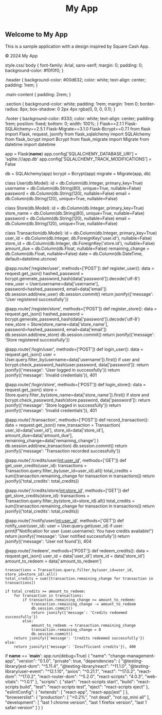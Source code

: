 <!DOCTYPE html>
<html lang="en">
<head>
    <meta charset="UTF-8">
    <meta name="viewport" content="width=device-width, initial-scale=1.0">
    <title>My App</title>
    <link rel="stylesheet" href="style.css">
</head>
<body>
    <header class="header">
        <h1>My App</h1>
    </header>
    <main class="main-content">
        <section class="section">
            <h2>Welcome to My App</h2>
            <p>This is a sample application with a design inspired by Square Cash App.</p>
        </section>
    </main>
    <footer class="footer">
        <p>&copy; 2024 My App</p>
    </footer>
</body>
</html>
style.css/
body {
    font-family: Arial, sans-serif;
    margin: 0;
    padding: 0;
    background-color: #f0f0f0;
}

.header {
    background-color: #00d632;
    color: white;
    text-align: center;
    padding: 1rem;
}

.main-content {
    padding: 2rem;
}

.section {
    background-color: white;
    padding: 1rem;
    margin: 1rem 0;
    border-radius: 8px;
    box-shadow: 0 2px 4px rgba(0, 0, 0, 0.1);
}

.footer {
    background-color: #333;
    color: white;
    text-align: center;
    padding: 1rem;
    position: fixed;
    bottom: 0;
    width: 100%;
}
Flask==2.1.1
Flask-SQLAlchemy==2.5.1
Flask-Migrate==3.1.0
Flask-Bcrypt==0.7.1
from flask import Flask, request, jsonify
from flask_sqlalchemy import SQLAlchemy
from flask_bcrypt import Bcrypt
from flask_migrate import Migrate
from datetime import datetime

app = Flask(__name__)
app.config['SQLALCHEMY_DATABASE_URI'] = 'sqlite:///app.db'
app.config['SQLALCHEMY_TRACK_MODIFICATIONS'] = False

db = SQLAlchemy(app)
bcrypt = Bcrypt(app)
migrate = Migrate(app, db)

class User(db.Model):
    id = db.Column(db.Integer, primary_key=True)
    username = db.Column(db.String(80), unique=True, nullable=False)
    password = db.Column(db.String(120), nullable=False)
    email = db.Column(db.String(120), unique=True, nullable=False)

class Store(db.Model):
    id = db.Column(db.Integer, primary_key=True)
    store_name = db.Column(db.String(80), unique=True, nullable=False)
    password = db.Column(db.String(120), nullable=False)
    email = db.Column(db.String(120), unique=True, nullable=False)

class Transaction(db.Model):
    id = db.Column(db.Integer, primary_key=True)
    user_id = db.Column(db.Integer, db.ForeignKey('user.id'), nullable=False)
    store_id = db.Column(db.Integer, db.ForeignKey('store.id'), nullable=False)
    amount_due = db.Column(db.Float, nullable=False)
    remaining_change = db.Column(db.Float, nullable=False)
    date = db.Column(db.DateTime, default=datetime.utcnow)

@app.route('/register/user', methods=['POST'])
def register_user():
    data = request.get_json()
    hashed_password = bcrypt.generate_password_hash(data['password']).decode('utf-8')
    new_user = User(username=data['username'], password=hashed_password, email=data['email'])
    db.session.add(new_user)
    db.session.commit()
    return jsonify({'message': 'User registered successfully'})

@app.route('/register/store', methods=['POST'])
def register_store():
    data = request.get_json()
    hashed_password = bcrypt.generate_password_hash(data['password']).decode('utf-8')
    new_store = Store(store_name=data['store_name'], password=hashed_password, email=data['email'])
    db.session.add(new_store)
    db.session.commit()
    return jsonify({'message': 'Store registered successfully'})

@app.route('/login/user', methods=['POST'])
def login_user():
    data = request.get_json()
    user = User.query.filter_by(username=data['username']).first()
    if user and bcrypt.check_password_hash(user.password, data['password']):
        return jsonify({'message': 'User logged in successfully'})
    return jsonify({'message': 'Invalid credentials'}), 401

@app.route('/login/store', methods=['POST'])
def login_store():
    data = request.get_json()
    store = Store.query.filter_by(store_name=data['store_name']).first()
    if store and bcrypt.check_password_hash(store.password, data['password']):
        return jsonify({'message': 'Store logged in successfully'})
    return jsonify({'message': 'Invalid credentials'}), 401

@app.route('/transaction', methods=['POST'])
def record_transaction():
    data = request.get_json()
    new_transaction = Transaction(
        user_id=data['user_id'],
        store_id=data['store_id'],
        amount_due=data['amount_due'],
        remaining_change=data['remaining_change']
    )
    db.session.add(new_transaction)
    db.session.commit()
    return jsonify({'message': 'Transaction recorded successfully'})

@app.route('/credits/user/<int:user_id>', methods=['GET'])
def get_user_credits(user_id):
    transactions = Transaction.query.filter_by(user_id=user_id).all()
    total_credits = sum([transaction.remaining_change for transaction in transactions])
    return jsonify({'total_credits': total_credits})

@app.route('/credits/store/<int:store_id>', methods=['GET'])
def get_store_credits(store_id):
    transactions = Transaction.query.filter_by(store_id=store_id).all()
    total_credits = sum([transaction.remaining_change for transaction in transactions])
    return jsonify({'total_credits': total_credits})

@app.route('/notify/user/<int:user_id>', methods=['GET'])
def notify_user(user_id):
    user = User.query.get(user_id)
    if user:
        print(f"Notification for user {user.username}: You have credits available!")
        return jsonify({'message': 'User notified successfully'})
    return jsonify({'message': 'User not found'}), 404

@app.route('/redeem', methods=['POST'])
def redeem_credits():
    data = request.get_json()
    user_id = data['user_id']
    store_id = data['store_id']
    amount_to_redeem = data['amount_to_redeem']
    
    transactions = Transaction.query.filter_by(user_id=user_id, store_id=store_id).all()
    total_credits = sum([transaction.remaining_change for transaction in transactions])
    
    if total_credits >= amount_to_redeem:
        for transaction in transactions:
            if transaction.remaining_change >= amount_to_redeem:
                transaction.remaining_change -= amount_to_redeem
                db.session.commit()
                return jsonify({'message': 'Credits redeemed successfully'})
            else:
                amount_to_redeem -= transaction.remaining_change
                transaction.remaining_change = 0
                db.session.commit()
        return jsonify({'message': 'Credits redeemed successfully'})
    else:
        return jsonify({'message': 'Insufficient credits'}), 400

if __name__ == '__main__':
    app.run(debug=True)
{
  "name": "change-management-app",
  "version": "0.1.0",
  "private": true,
  "dependencies": {
    "@testing-library/jest-dom": "^5.11.4",
    "@testing-library/react": "^11.1.0",
    "@testing-library/user-event": "^12.1.10",
    "axios": "^0.21.1",
    "react": "^17.0.2",
    "react-dom": "^17.0.2",
    "react-router-dom": "^5.2.0",
    "react-scripts": "4.0.3",
    "web-vitals": "^1.0.1"
  },
  "scripts": {
    "start": "react-scripts start",
    "build": "react-scripts build",
    "test": "react-scripts test",
    "eject": "react-scripts eject"
  },
  "eslintConfig": {
    "extends": [
      "react-app",
      "react-app/jest"
    ]
  },
  "browserslist": {
    "production": [
      ">0.2%",
      "not dead",
      "not op_mini all"
    ],
    "development": [
      "last 1 chrome version",
      "last 1 firefox version",
      "last 1 safari version"
    ]
  }
}